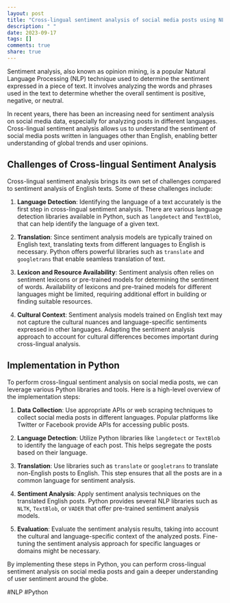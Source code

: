 ```yaml
---
layout: post
title: "Cross-lingual sentiment analysis of social media posts using NLP and python"
description: " "
date: 2023-09-17
tags: []
comments: true
share: true
---
```


Sentiment analysis, also known as opinion mining, is a popular Natural Language Processing (NLP) technique used to determine the sentiment expressed in a piece of text. It involves analyzing the words and phrases used in the text to determine whether the overall sentiment is positive, negative, or neutral.

In recent years, there has been an increasing need for sentiment analysis on social media data, especially for analyzing posts in different languages. Cross-lingual sentiment analysis allows us to understand the sentiment of social media posts written in languages other than English, enabling better understanding of global trends and user opinions.

## Challenges of Cross-lingual Sentiment Analysis

Cross-lingual sentiment analysis brings its own set of challenges compared to sentiment analysis of English texts. Some of these challenges include:

1. **Language Detection**: Identifying the language of a text accurately is the first step in cross-lingual sentiment analysis. There are various language detection libraries available in Python, such as `langdetect` and `TextBlob`, that can help identify the language of a given text.

2. **Translation**: Since sentiment analysis models are typically trained on English text, translating texts from different languages to English is necessary. Python offers powerful libraries such as `translate` and `googletrans` that enable seamless translation of text.

3. **Lexicon and Resource Availability**: Sentiment analysis often relies on sentiment lexicons or pre-trained models for determining the sentiment of words. Availability of lexicons and pre-trained models for different languages might be limited, requiring additional effort in building or finding suitable resources.

4. **Cultural Context**: Sentiment analysis models trained on English text may not capture the cultural nuances and language-specific sentiments expressed in other languages. Adapting the sentiment analysis approach to account for cultural differences becomes important during cross-lingual analysis.

## Implementation in Python

To perform cross-lingual sentiment analysis on social media posts, we can leverage various Python libraries and tools. Here is a high-level overview of the implementation steps:

1. **Data Collection**: Use appropriate APIs or web scraping techniques to collect social media posts in different languages. Popular platforms like Twitter or Facebook provide APIs for accessing public posts.

2. **Language Detection**: Utilize Python libraries like `langdetect` or `TextBlob` to identify the language of each post. This helps segregate the posts based on their language.

3. **Translation**: Use libraries such as `translate` or `googletrans` to translate non-English posts to English. This step ensures that all the posts are in a common language for sentiment analysis.

4. **Sentiment Analysis**: Apply sentiment analysis techniques on the translated English posts. Python provides several NLP libraries such as `NLTK`, `TextBlob`, or `VADER` that offer pre-trained sentiment analysis models.

5. **Evaluation**: Evaluate the sentiment analysis results, taking into account the cultural and language-specific context of the analyzed posts. Fine-tuning the sentiment analysis approach for specific languages or domains might be necessary.

By implementing these steps in Python, you can perform cross-lingual sentiment analysis on social media posts and gain a deeper understanding of user sentiment around the globe.

#NLP #Python